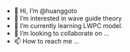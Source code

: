 - 👋 Hi, I’m @huanggoto
- 👀 I’m interested in wave guide theory
- 🌱 I’m currently learning LWPC model.
- 💞️ I’m looking to collaborate on ...
- 📫 How to reach me ...

<!---
huanggoto/huanggoto is a ✨ special ✨ repository because its `README.md` (this file) appears on your GitHub profile.
You can click the Preview link to take a look at your changes.
--->
